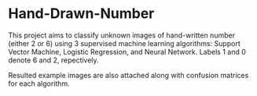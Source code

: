 # Hand-Drawn-Number

This project aims to classify unknown images of hand-written number (either 2 or 6) using 3 supervised machine learning algorithms: Support Vector Machine, Logistic Regression, and Neural Network. Labels 1 and 0 denote 6 and 2, repectively. 

Resulted example images are also attached along with confusion matrices for each algorithm. 
